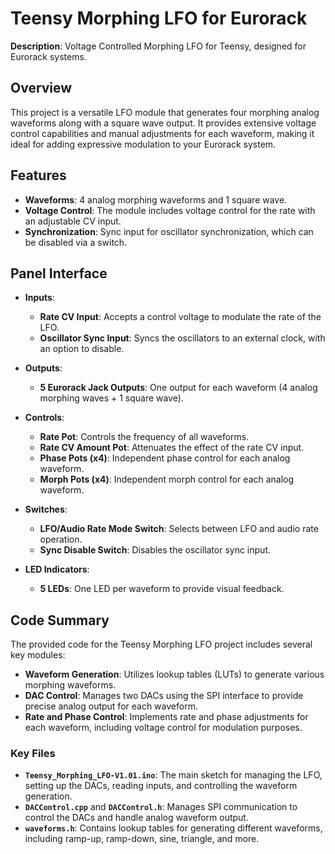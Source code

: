 # Teensy Morphing LFO for Eurorack

**Description**: Voltage Controlled Morphing LFO for Teensy, designed for Eurorack systems.

## Overview

This project is a versatile LFO module that generates four morphing analog waveforms along with a square wave output. It provides extensive voltage control capabilities and manual adjustments for each waveform, making it ideal for adding expressive modulation to your Eurorack system.

## Features

- **Waveforms**: 4 analog morphing waveforms and 1 square wave.
- **Voltage Control**: The module includes voltage control for the rate with an adjustable CV input.
- **Synchronization**: Sync input for oscillator synchronization, which can be disabled via a switch.

## Panel Interface

- **Inputs**:

  - **Rate CV Input**: Accepts a control voltage to modulate the rate of the LFO.
  - **Oscillator Sync Input**: Syncs the oscillators to an external clock, with an option to disable.

- **Outputs**:

  - **5 Eurorack Jack Outputs**: One output for each waveform (4 analog morphing waves + 1 square wave).

- **Controls**:

  - **Rate Pot**: Controls the frequency of all waveforms.
  - **Rate CV Amount Pot**: Attenuates the effect of the rate CV input.
  - **Phase Pots (x4)**: Independent phase control for each analog waveform.
  - **Morph Pots (x4)**: Independent morph control for each analog waveform.

- **Switches**:

  - **LFO/Audio Rate Mode Switch**: Selects between LFO and audio rate operation.
  - **Sync Disable Switch**: Disables the oscillator sync input.

- **LED Indicators**:

  - **5 LEDs**: One LED per waveform to provide visual feedback.

## Code Summary

The provided code for the Teensy Morphing LFO project includes several key modules:

- **Waveform Generation**: Utilizes lookup tables (LUTs) to generate various morphing waveforms.
- **DAC Control**: Manages two DACs using the SPI interface to provide precise analog output for each waveform.
- **Rate and Phase Control**: Implements rate and phase adjustments for each waveform, including voltage control for modulation purposes.

### Key Files

- **`Teensy_Morphing_LFO-V1.01.ino`**: The main sketch for managing the LFO, setting up the DACs, reading inputs, and controlling the waveform generation.
- **`DACControl.cpp`** and **`DACControl.h`**: Manages SPI communication to control the DACs and handle analog waveform output.
- **`waveforms.h`**: Contains lookup tables for generating different waveforms, including ramp-up, ramp-down, sine, triangle, and more.
